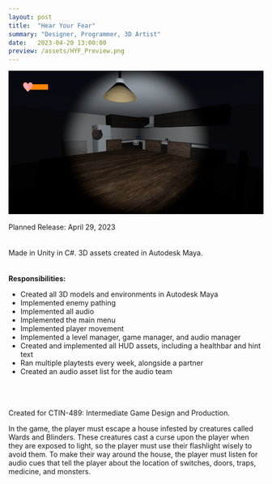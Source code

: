 ```yaml
---
layout: post
title:  "Hear Your Fear"
summary: "Designer, Programmer, 3D Artist"
date:   2023-04-20 13:00:00
preview: /assets/HYF_Preview.png
---
```


![Picture 1](/assets/HYF_Full.png)

Planned Release: April 29, 2023
<br />
<br />
<br />
Made in Unity in C#.
3D assets created in Autodesk Maya.
<br />
<br />
<br />
**Responsibilities:**
- Created all 3D models and environments in Autodesk Maya
- Implemented enemy pathing
- Implemented all audio
- Implemented the main menu
- Implemented player movement
- Implemented a level manager, game manager, and audio manager
- Created and implemented all HUD assets, including a healthbar and hint text
- Ran multiple playtests every week, alongside a partner
- Created an audio asset list for the audio team
<br />
<br />
<br />
Created for CTIN-489: Intermediate Game Design and Production.

In the game, the player must escape a house infested by creatures called Wards and Blinders. These creatures cast a curse upon the player when they are exposed to light, so the player must use their flashlight wisely to avoid them. To make their way around the house, the player must listen for audio cues that tell the player about the location of switches, doors, traps, medicine, and monsters.